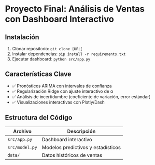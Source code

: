 # Proyecto Final: Análisis de Ventas con Dashboard Interactivo

## Instalación
1. Clonar repositorio: `git clone [URL]`
2. Instalar dependencias: `pip install -r requirements.txt`
3. Ejecutar dashboard: `python src/app.py`

## Características Clave
- ✅ Pronósticos ARIMA con intervalos de confianza
- ✅ Regularización Ridge con ajuste interactivo de α
- ✅ Análisis de incertidumbre (coeficiente de variación, error estándar)
- ✅ Visualizaciones interactivas con Plotly/Dash

## Estructura del Código
| Archivo          | Descripción                             |
|------------------|-----------------------------------------|
| `src/app.py`     | Dashboard interactivo                   |
| `src/model.py`   | Modelos predictivos y estadísticos      |
| `data/`          | Datos históricos de ventas              |
